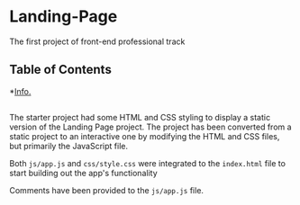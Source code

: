 # Landing-Page
The first project of front-end professional track

## Table of Contents

  *[Info.](#Info.)

## 

The starter project had some HTML and CSS styling to display a static version of the Landing Page project. The project has been converted from a static project to an interactive one by modifying the HTML and CSS files, but primarily the JavaScript file.

Both `js/app.js` and `css/style.css` were integrated to the `index.html` file to start building out the app's functionality

Comments have been provided to the `js/app.js` file.

